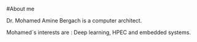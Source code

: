 #About me

Dr. Mohamed Amine Bergach is a computer architect.

Mohamed´s interests are : Deep learning, HPEC and embedded systems.
